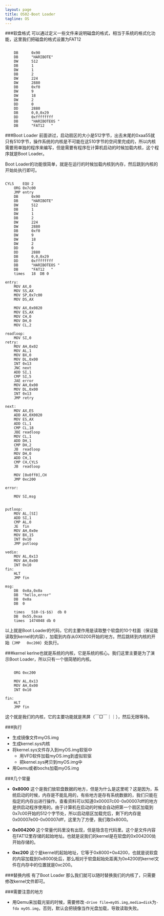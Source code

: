 ```yaml
---
layout: page
title: OS02-Boot Loader
tagline: OS
---
```

###软盘格式
可以通过定义一些文件来说明磁盘的格式，相当于系统的格式化功能，这里我们把磁盘的格式设置为FAT12
<pre><code>
	DB		0x90
	DB		"HARIBOTE"	
	DW		512				
	DB		1			
	DW		1				
	DB		2			
	DW		224				
	DW		2880			
	DB		0xf0			
	DW		9				
	DW		18			
	DW		2				
	DD		0				
	DD		2880			
	DB		0,0,0x29		
	DD		0xffffffff	
	DB		"HARIBOTEOS "
	DB		"FAT12   "
</code></pre>

###Boot Loader
前面讲过，启动扇区的大小是512字节，出去末尾的0xaa55就只有510字节，操作系统的内核是不可能在这510字节的空间里完成的，所以内核需要用单独的程序来编写，但是需要有程序在计算机启动的时候加载内核，这个程序就是Boot Loader。

Boot Loader的功能很简单，就是在运行的时候加载内核到内存，然后跳到内核的开始处执行即可。
<pre><code>
CYLS	EQU	2	
	ORG	0x7c00
	JMP	entry
	DB		0x90
	DB		&quot;HARIBOTE&quot;
	DW		512				
	DB		1			
	DW		1				
	DB		2			
	DW		224				
	DW		2880			
	DB		0xf0			
	DW		9				
	DW		18			
	DW		2				
	DD		0				
	DD		2880			
	DB		0,0,0x29		
	DD		0xffffffff	
	DB		&quot;HARIBOTEOS &quot;
	DB		&quot;FAT12   &quot;
	times	18	DB 0

entry:
	MOV	AX,0
	MOV	SS,AX
	MOV	SP,0x7c00
	MOV	DS,AX

	MOV	AX,0x0820
	MOV	ES,AX
	MOV	CH,0
	MOV	DH,0
	MOV	CL,2

readloop:
	MOV	SI,0
retry:
	MOV	AH,0x02
	MOV	AL,1
	MOV	BX,0
	MOV	DL,0x00
	INT	0x13
	JNC	next
	ADD	SI,1
	CMP	SI,5
	JAE	error
	MOV	AH,0x00
	MOV	DL,0x00
	INT	0x13
	JMP	retry

next:
	MOV	AX,ES
	ADD	AX,0X0020
	MOV	ES,AX
	ADD	CL,1
	CMP	CL,18
	JBE	readloop
	MOV	CL,1
	ADD	DH,1
	CMP	DH,2
	JB	readloop
	MOV	DH,0
	ADD	CH,1
	CMP	CH,CYLS
	JB	readloop

	MOV	[0x0ff0],CH
	JMP	0xc200

error:

	MOV	SI,msg


putloop:
	MOV	AL,[SI]
	ADD	SI,1
	CMP	AL,0
	JE	fin
	MOV	AH,0x0e
	MOV	BX,15
	INT	0x10
	JMP	putloop

vedio:
	MOV	AL,0x13
	MOV	AH,0x00
	INT	0x10
fin:
	HLT
	JMP	fin

msg:
	DB	0x0a,0x0a
	DB	&quot;hello,error&quot;
	DB	0x0a
	DB	0

	times	510-($-$$)	db 0
	DB	0x55,0xaa
	times  1474048 db 0
</code></pre>
以上就是Boot Loader的代码，它的主要作用是读取整个软盘的10个柱面（保证能读取到kernel的内容），加载到内存从0X0200开始的地方。然后跳转到内核的开始（`JMP	0xc200`）处执行。

###kernel
kerlne也就是系统的内核，它是系统的核心。我们这里主要是为了演示Boot Loader，所以只有一个很简陋的内核。
<pre><code>
	ORG 0xc200

	MOV AL,0x13
	MOV AH,0x00
	INT 0x10

fin:
	HLT
	JMP fin
</code></pre>


这个就是我们的内核，它的主要功能就是黑屏（￣□￣｜｜），然后无限等待。

###执行

* 生成镜像文件myOS.img
* 生成kernel.sys内核
* 将kernel.sys文件存入到myOS.img软驱中
	* 用VFD软件加载myOS.img到虚拟软驱
	* 把kernel.sys拷贝到myOS.img中
* 用Qemu或者bochs加载myOS.img

###几个常量
* **0x8000** 这个是我们放软盘数据的地方，但是为什么是这里呢？这是因为，系统启动的时候，内存是不能乱用的，有些地方是存有系统数据的，我们只能在指定的内存出进行操作。查看资料可以知道0x00007c00-0x00007dff的地方是供启动程序使用的。由于计算机在启动的时候会自动把第一个扇区加载到0x7c00开始的512个字节处，所以启动扇区加载完后，剩下的内存是0x00007e00-0x00007dff，这里为了方便，我们取0x8000。

* **0x004200** 这个常量代码里没有出现，但是隐含在代码里。这个是文件内容在FAT12里存储的起始地址。也就是说我们的kernel是在软盘的0x004200处开始存储的。

* **0xc200** 这个是kernel的起始地址，它等于0x8000+0x4200，也就是说软盘的内容加载到0x8000处后，那么相对于软盘起始处距离为0x4200的kernel文件在内存中的位置就是0xc200。

###替换内核
有了Boot Loader 那么我们就可以随时替换我们的内核了，只需要修改kernel文件即可。

###需要注意的地方
* 用Qemu来加载光驱的时候，需要修改`-drive file=myOS.img,media=disk`为`-fda myOS.img`，否则，默认会把镜像当作光盘加载，导致读取失败。







